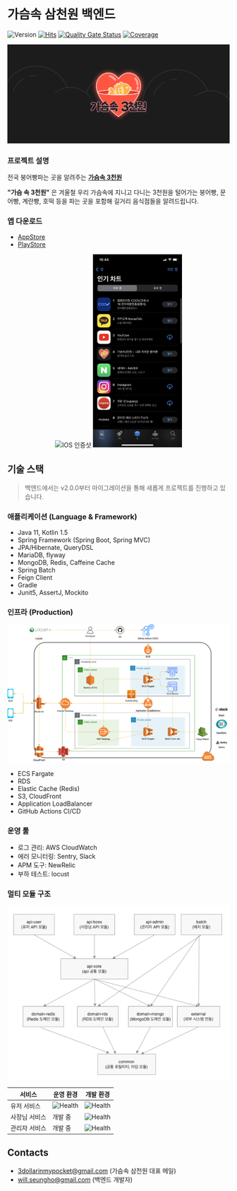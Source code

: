 # 가슴속 삼천원 백엔드

![Version](https://img.shields.io/github/v/release/depromeet/3dollars-in-my-pocket-backend?include_prereleases)
[![Hits](https://hits.seeyoufarm.com/api/count/incr/badge.svg?url=https%3A%2F%2Fgithub.com%2Fgjbae1212%2Fhit-counterhttps%3A%2F%2Fgithub.com%2F3dollar-in-my-pocket%2F3dollars-in-my-pocket-backend&count_bg=%2379C83D&title_bg=%23555555&icon=&icon_color=%23E7E7E7&title=hits&edge_flat=false)](https://hits.seeyoufarm.com)
[![Quality Gate Status](https://sonarcloud.io/api/project_badges/measure?project=3dollar-in-my-pocket_3dollars-in-my-pocket-backend&metric=alert_status)](https://sonarcloud.io/summary/new_code?id=3dollar-in-my-pocket_3dollars-in-my-pocket-backend)
[![Coverage](https://sonarcloud.io/api/project_badges/measure?project=3dollar-in-my-pocket_3dollars-in-my-pocket-backend&metric=coverage)](https://sonarcloud.io/summary/new_code?id=3dollar-in-my-pocket_3dollars-in-my-pocket-backend)

![img.png](images/logo.png)

### 프로젝트 설명
전국 붕어빵파는 곳을 알려주는 [**가슴속 3천원**](https://intro.threedollars.co.kr/)

**"가슴 속 3천원"** 은 겨울철 우리 가슴속에 지니고 다니는 3천원을 털어가는 붕어빵, 문어빵, 계란빵, 호떡 등을 파는 곳을 포함해 길거리 음식점들을 알려드립니다.

### 앱 다운로드
- [AppStore](https://apps.apple.com/kr/app/%EA%B0%80%EC%8A%B4%EC%86%8D3%EC%B2%9C%EC%9B%90-%EB%82%98%EC%99%80-%EA%B0%80%EA%B9%8C%EC%9A%B4-%EB%B6%95%EC%96%B4%EB%B9%B5/id1496099467)
- [PlayStore](https://play.google.com/store/apps/details?id=com.zion830.threedollars)

<p align="center">
    <img src="https://user-images.githubusercontent.com/7058293/110067262-b179c700-7db6-11eb-8451-223956dca69d.jpg" width="40%" alt="IOS 인증샷"/>
    <img src="./images/appstore.png" width="40%" alt="IOS 인증샷">
</p>

## 기술 스택
> 백엔드에서는 v2.0.0부터 마이그레이션을 통해 새롭게 프로젝트를 진행하고 있습니다.
### 애플리케이션 (Language & Framework)
- Java 11, Kotlin 1.5
- Spring Framework (Spring Boot, Spring MVC)
- JPA/Hibernate, QueryDSL
- MariaDB, flyway
- MongoDB, Redis, Caffeine Cache
- Spring Batch
- Feign Client
- Gradle
- Junit5, AssertJ, Mockito

### 인프라 (Production)
![img.png](images/3dollars-architecture-20211211.png)

- ECS Fargate
- RDS
- Elastic Cache (Redis)
- S3, CloudFront
- Application LoadBalancer
- GitHub Actions CI/CD

### 운영 툴
- 로그 관리: AWS CloudWatch
- 에러 모니터링: Sentry, Slack
- APM 도구: NewRelic
- 부하 테스트: locust


### 멀티 모듈 구조
![img.png](images/modules-20220307.png)

| 서비스     | 운영 환경                                                                                                                               | 개발 환경                                                                                                                                     |
|---------|-------------------------------------------------------------------------------------------------------------------------------------|-------------------------------------------------------------------------------------------------------------------------------------------|
| 유저 서비스  | ![Health](https://img.shields.io/website?down_message=DOWN&style=flat-square&up_message=UP&url=https://threedollars.co.kr/api/ping) | ![Health](https://img.shields.io/website?down_message=DOWN&style=flat-square&up_message=UP&url=https://dev.threedollars.co.kr/api/ping)   |
| 사장님 서비스 | 개발 중                                                                                                                                | ![Health](https://img.shields.io/website?down_message=DOWN&style=flat-square&up_message=UP&url=https://dev.threedollars.co.kr/boss/ping)  |
| 관리자 서비스 | 개발 중                                                                                                                                | ![Health](https://img.shields.io/website?down_message=DOWN&style=flat-square&up_message=UP&url=https://dev.threedollars.co.kr/admin/ping) |

## Contacts
- 3dollarinmypocket@gmail.com (가슴속 삼천원 대표 메일)
- will.seungho@gmail.com (백엔드 개발자)
